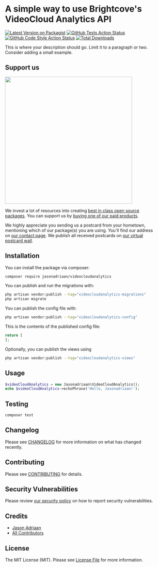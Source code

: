 # A simple way to use Brightcove's VideoCloud Analytics API

[![Latest Version on Packagist](https://img.shields.io/packagist/v/jasonadriaan/videocloudanalytics.svg?style=flat-square)](https://packagist.org/packages/jasonadriaan/videocloudanalytics)
[![GitHub Tests Action Status](https://img.shields.io/github/workflow/status/jasonadriaan/videocloudanalytics/run-tests?label=tests)](https://github.com/jasonadriaan/videocloudanalytics/actions?query=workflow%3Arun-tests+branch%3Amain)
[![GitHub Code Style Action Status](https://img.shields.io/github/workflow/status/jasonadriaan/videocloudanalytics/Check%20&%20fix%20styling?label=code%20style)](https://github.com/jasonadriaan/videocloudanalytics/actions?query=workflow%3A"Check+%26+fix+styling"+branch%3Amain)
[![Total Downloads](https://img.shields.io/packagist/dt/jasonadriaan/videocloudanalytics.svg?style=flat-square)](https://packagist.org/packages/jasonadriaan/videocloudanalytics)

This is where your description should go. Limit it to a paragraph or two. Consider adding a small example.

## Support us

[<img src="https://github-ads.s3.eu-central-1.amazonaws.com/videocloudanalytics.jpg?t=1" width="419px" />](https://spatie.be/github-ad-click/videocloudanalytics)

We invest a lot of resources into creating [best in class open source packages](https://spatie.be/open-source). You can support us by [buying one of our paid products](https://spatie.be/open-source/support-us).

We highly appreciate you sending us a postcard from your hometown, mentioning which of our package(s) you are using. You'll find our address on [our contact page](https://spatie.be/about-us). We publish all received postcards on [our virtual postcard wall](https://spatie.be/open-source/postcards).

## Installation

You can install the package via composer:

```bash
composer require jasonadriaan/videocloudanalytics
```

You can publish and run the migrations with:

```bash
php artisan vendor:publish --tag="videocloudanalytics-migrations"
php artisan migrate
```

You can publish the config file with:

```bash
php artisan vendor:publish --tag="videocloudanalytics-config"
```

This is the contents of the published config file:

```php
return [
];
```

Optionally, you can publish the views using

```bash
php artisan vendor:publish --tag="videocloudanalytics-views"
```

## Usage

```php
$videoCloudAnalytics = new Jasonadriaan\VideoCloudAnalytics();
echo $videoCloudAnalytics->echoPhrase('Hello, Jasonadriaan!');
```

## Testing

```bash
composer test
```

## Changelog

Please see [CHANGELOG](CHANGELOG.md) for more information on what has changed recently.

## Contributing

Please see [CONTRIBUTING](.github/CONTRIBUTING.md) for details.

## Security Vulnerabilities

Please review [our security policy](../../security/policy) on how to report security vulnerabilities.

## Credits

- [Jason Adriaan](https://github.com/jasonadriaan)
- [All Contributors](../../contributors)

## License

The MIT License (MIT). Please see [License File](LICENSE.md) for more information.
